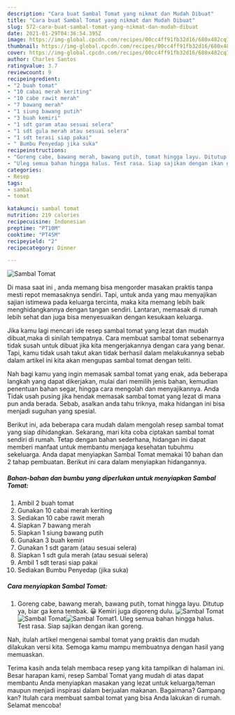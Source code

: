 ```yaml
---
description: "Cara buat Sambal Tomat yang nikmat dan Mudah Dibuat"
title: "Cara buat Sambal Tomat yang nikmat dan Mudah Dibuat"
slug: 572-cara-buat-sambal-tomat-yang-nikmat-dan-mudah-dibuat
date: 2021-01-29T04:36:54.395Z
image: https://img-global.cpcdn.com/recipes/00cc4ff91fb32d16/680x482cq70/sambal-tomat-foto-resep-utama.jpg
thumbnail: https://img-global.cpcdn.com/recipes/00cc4ff91fb32d16/680x482cq70/sambal-tomat-foto-resep-utama.jpg
cover: https://img-global.cpcdn.com/recipes/00cc4ff91fb32d16/680x482cq70/sambal-tomat-foto-resep-utama.jpg
author: Charles Santos
ratingvalue: 3.7
reviewcount: 9
recipeingredient:
- "2 buah tomat"
- "10 cabai merah keriting"
- "10 cabe rawit merah"
- "7 bawang merah"
- "1 siung bawang putih"
- "3 buah kemiri"
- "1 sdt garam atau sesuai selera"
- "1 sdt gula merah atau sesuai selera"
- "1 sdt terasi siap pakai"
- " Bumbu Penyedap jika suka"
recipeinstructions:
- "Goreng cabe, bawang merah, bawang putih, tomat hingga layu. Ditutup ya, biar ga kena tembak. 😀 Kemiri juga digoreng dulu."
- "Uleg semua bahan hingga halus. Test rasa. Siap sajikan dengan ikan goreng."
categories:
- Resep
tags:
- sambal
- tomat

katakunci: sambal tomat 
nutrition: 219 calories
recipecuisine: Indonesian
preptime: "PT10M"
cooktime: "PT45M"
recipeyield: "2"
recipecategory: Dinner

---
```



![Sambal Tomat](https://img-global.cpcdn.com/recipes/00cc4ff91fb32d16/680x482cq70/sambal-tomat-foto-resep-utama.jpg)

Di masa  saat ini , anda memang bisa mengorder masakan praktis tanpa mesti repot memasaknya sendiri. Tapi, untuk anda yang mau menyajikan sajian istimewa pada keluarga tercinta, maka kita memang lebih baik menghidangkannya dengan tangan sendiri. Lantaran, memasak di rumah lebih sehat dan juga bisa menyesuaikan dengan kesukaan keluarga.

Jika kamu lagi mencari ide resep sambal tomat yang lezat dan mudah dibuat,maka di sinilah tempatnya. Cara membuat sambal tomat  sebenarnya tidak susah untuk dibuat jika kita mengerjakannya dengan cara yang benar. Tapi, kamu tidak usah takut akan tidak berhasil dalam melakukannya 
sebab dalam artikel ini kita akan mengupas sambal tomat dengan teliti.  



Nah bagi kamu yang ingin memasak sambal tomat yang enak, ada beberapa langkah yang dapat dikerjakan, mulai dari memilih jenis bahan, kemudian penentuan bahan segar, hingga cara mengolah dan menyajikannya. Anda Tidak usah pusing jika hendak memasak sambal tomat yang lezat di mana pun anda berada. Sebab, asalkan anda  tahu triknya, maka hidangan ini bisa menjadi suguhan yang spesial.

Berikut ini, ada beberapa cara mudah dalam mengolah resep sambal tomat yang siap dihidangkan. Sekarang, mari kita coba ciptakan sambal tomat sendiri di rumah. Tetap dengan bahan sederhana, hidangan ini dapat memberi manfaat untuk membantu menjaga kesehatan tubuhmu sekeluarga. Anda dapat menyiapkan Sambal Tomat memakai 10 bahan dan 2 tahap pembuatan. Berikut ini cara dalam menyiapkan hidangannya.

<!--inarticleads1-->

##### Bahan-bahan dan bumbu yang diperlukan untuk menyiapkan Sambal Tomat:

1. Ambil 2 buah tomat
1. Gunakan 10 cabai merah keriting
1. Sediakan 10 cabe rawit merah
1. Siapkan 7 bawang merah
1. Siapkan 1 siung bawang putih
1. Gunakan 3 buah kemiri
1. Gunakan 1 sdt garam (atau sesuai selera)
1. Siapkan 1 sdt gula merah (atau sesuai selera)
1. Ambil 1 sdt terasi siap pakai
1. Sediakan  Bumbu Penyedap (jika suka)




<!--inarticleads2-->

##### Cara menyiapkan Sambal Tomat:

1. Goreng cabe, bawang merah, bawang putih, tomat hingga layu. Ditutup ya, biar ga kena tembak. 😀 Kemiri juga digoreng dulu.
<img src="https://img-global.cpcdn.com/steps/02a481ee637d4348/160x128cq70/sambal-tomat-langkah-memasak-1-foto.jpg" alt="Sambal Tomat"><img src="https://img-global.cpcdn.com/steps/2456afa6dd771cfc/160x128cq70/sambal-tomat-langkah-memasak-1-foto.jpg" alt="Sambal Tomat"><img src="https://img-global.cpcdn.com/steps/750aebc5bfa02125/160x128cq70/sambal-tomat-langkah-memasak-1-foto.jpg" alt="Sambal Tomat">1. Uleg semua bahan hingga halus. Test rasa. Siap sajikan dengan ikan goreng.




Nah, itulah artikel mengenai  sambal tomat  yang praktis dan mudah dilakukan versi kita. Semoga kamu mampu membuatnya dengan hasil yang memuaskan. 

Terima kasih anda telah membaca resep yang kita tampilkan di halaman ini. Besar harapan kami, resep  Sambal Tomat yang mudah di atas dapat membantu Anda menyiapkan masakan yang lezat untuk keluarga/teman maupun menjadi inspirasi dalam berjualan makanan. Bagaimana? Gampang kan? Itulah cara membuat sambal tomat yang bisa Anda lakukan di rumah. Selamat mencoba!

